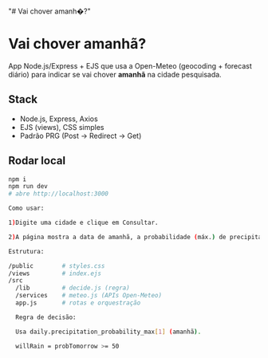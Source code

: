 "# Vai chover amanh�?" 

# Vai chover amanhã?

App Node.js/Express + EJS que usa a Open-Meteo (geocoding + forecast diário) para indicar se vai chover **amanhã** na cidade pesquisada.

## Stack
- Node.js, Express, Axios
- EJS (views), CSS simples
- Padrão PRG (Post → Redirect → Get)

## Rodar local
```bash
npm i
npm run dev
# abre http://localhost:3000

Como usar:

1)Digite uma cidade e clique em Consultar.

2)A página mostra a data de amanhã, a probabilidade (máx.) de precipitação e a decisão (vai chover ou não).

Estrutura:

/public        # styles.css
/views         # index.ejs
/src
  /lib         # decide.js (regra)
  /services    # meteo.js (APIs Open-Meteo)
  app.js       # rotas e orquestração

  Regra de decisão:

  Usa daily.precipitation_probability_max[1] (amanhã).

  willRain = probTomorrow >= 50 
